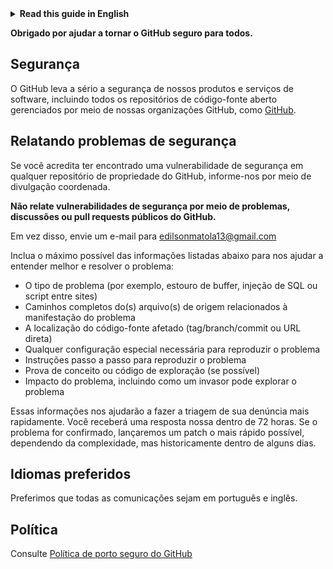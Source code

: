 <details>
<summary>
<strong> Read this guide in English </strong>
</summary>
    <ul>
        <li><a href="./SECURITY.md"> English </a></li>
    </ul>

</details>

**Obrigado por ajudar a tornar o GitHub seguro para todos.**

## Segurança

O GitHub leva a sério a segurança de nossos produtos e serviços de software, incluindo todos os repositórios de código-fonte aberto gerenciados por meio de nossas organizações GitHub, como [GitHub](https://github.com/GitHub).

## Relatando problemas de segurança

Se você acredita ter encontrado uma vulnerabilidade de segurança em qualquer repositório de propriedade do GitHub, informe-nos por meio de divulgação coordenada.

**Não relate vulnerabilidades de segurança por meio de problemas, discussões ou pull requests públicos do GitHub.**

Em vez disso, envie um e-mail para edilsonmatola13@gmail.com

Inclua o máximo possível das informações listadas abaixo para nos ajudar a entender melhor e resolver o problema:

- O tipo de problema (por exemplo, estouro de buffer, injeção de SQL ou script entre sites)
- Caminhos completos do(s) arquivo(s) de origem relacionados à manifestação do problema
- A localização do código-fonte afetado (tag/branch/commit ou URL direta)
- Qualquer configuração especial necessária para reproduzir o problema
- Instruções passo a passo para reproduzir o problema
- Prova de conceito ou código de exploração (se possível)
- Impacto do problema, incluindo como um invasor pode explorar o problema

Essas informações nos ajudarão a fazer a triagem de sua denúncia mais rapidamente. Você receberá uma resposta nossa dentro de 72 horas. Se o problema for confirmado, lançaremos um patch o mais rápido possível, dependendo da complexidade, mas historicamente dentro de alguns dias.

## Idiomas preferidos

Preferimos que todas as comunicações sejam em português e inglês.

## Política

Consulte [Política de porto seguro do GitHub](https://docs.github.com/en/github/site-policy/github-bug-bounty-program-legal-safe-harbor#1-safe-harbor-terms)
